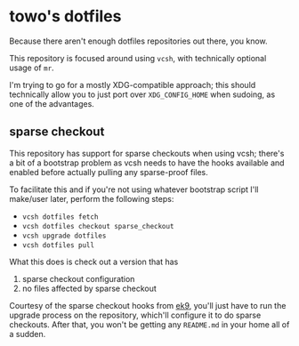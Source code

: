 # towo's dotfiles

Because there aren't enough dotfiles repositories out there, you know.

This repository is focused around using `vcsh`, with technically optional usage
of `mr`.

I'm trying to go for a mostly XDG-compatible approach; this should technically
allow you to just port over `XDG_CONFIG_HOME` when sudoing, as one of the
advantages.

## sparse checkout

This repository has support for sparse checkouts when using vcsh; there's a bit
of a bootstrap problem as vcsh needs to have the hooks available and enabled
before actually pulling any sparse-proof files.

To facilitate this and if you're not using whatever bootstrap script I'll
make/user later, perform the following steps:

* `vcsh dotfiles fetch`
* `vcsh dotfiles checkout sparse_checkout`
* `vcsh upgrade dotfiles`
* `vcsh dotfiles pull`

What this does is check out a version that has
1. sparse checkout configuration
2. no files affected by sparse checkout

Courtesy of the sparse checkout hooks from
[ek9](https://gtihub.com/ek9/vcsh-dotfiles), you'll just have to run the
upgrade process on the repository, which'll configure it to do sparse
checkouts. After that, you won't be getting any `README.md` in your home all of
a sudden.
